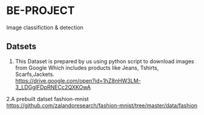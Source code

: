 # BE-PROJECT
Image classifiction &amp; detection



## Datsets
1. This Dataset is prepared by us using python script to download images from Google Which includes products like Jeans, Tshirts, Scarfs,Jackets.  
https://drive.google.com/open?id=1hZ8nHW3LM-3_LDGgIFDpRNECc2QXKOwA

2.A prebuilt datset fashion-mnist
https://github.com/zalandoresearch/fashion-mnist/tree/master/data/fashion

